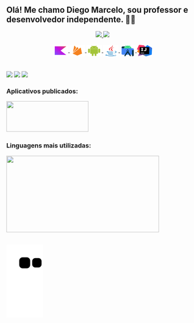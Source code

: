 <h2 align="left">Olá! Me chamo Diego Marcelo, sou professor e desenvolvedor independente. 👨‍🏫</h2>

<div align="center">
  <a href="https://github.com/diegomarcelo-dev">
      <img height="200em" src="https://github-readme-stats.vercel.app/api?username=diegomarcelo-dev&show_icons=true&theme=dracula&include_all_commits=false&count_private=true"> 
    <img height="200em"  src="https://github-readme-stats.vercel.app/api/top-langs/?username=diegomarcelo-dev&layout=compact&langs_count=16&theme=dracula">

</div>

<div align="center" style="display: inline_block"><br>
  <img align="center" alt="Diego-kt" height="30" width="40" src="https://github.com/devicons/devicon/blob/master/icons/kotlin/kotlin-original.svg">
  <img align="center" alt="Diego-kt" height="30" width="40" src="https://github.com/devicons/devicon/blob/master/icons/firebase/firebase-plain.svg">
  <img align="center" alt="Diego-kt" height="30" width="40" src="https://github.com/devicons/devicon/blob/master/icons/android/android-original.svg">
  <img align="center" alt="Diego-kt" height="30" width="40" src="https://github.com/devicons/devicon/blob/master/icons/java/java-original.svg">
  <img align="center" alt="Diego-kt" height="30" width="40" src="https://github.com/devicons/devicon/blob/master/icons/androidstudio/androidstudio-original.svg">
  <img align="center" alt="Diego-kt" height="30" width="40" src="https://github.com/devicons/devicon/blob/master/icons/intellij/intellij-original.svg">
</div>
  
  #

<div>
  <a href="https://www.linkedin.com/in/diegomarcelo-dev/" target="_blank"> <img src="https://img.shields.io/badge/LinkedIn-0077B5?style=for-the-badge&logo=linkedin&logoColor=white" target="_blank"></a>
  <a href="https://www.instagram.com/diegomarcelo.dev/" target="_blank"> <img src="https://img.shields.io/badge/Instagram-E4405F?style=for-the-badge&logo=instagram&logoColor=white" target="_blank"></a>
  <a href="https://github.com/diegomarcelo-dev" target="_blank"> <img src="https://img.shields.io/badge/GitHub-100000?style=for-the-badge&logo=github&logoColor=white" target="_blank"></a>
</div>
  
<h3 align="left"> Aplicativos publicados: </h3>
<div>
  <a href="https://play.google.com/store/apps/dev?id=9140799843831971378&hl=pt_BR&gl=US" target="_blank"> <img height="80" width="215" src="https://user-images.githubusercontent.com/70924661/221373133-5c958e1f-28b8-45eb-b97c-98503fb22f0c.png" target="_blank"></a>
  
</div>

<h3 align="left"> Linguagens mais utilizadas: </h3>            

<img height="200em" width=400 src="https://github-readme-stats.vercel.app/api/top-langs/?username=diegomarcelo-dev&layout=compact&langs_count=16&theme=dracula">

 ##
![Snake animation](https://github.com/diegomarcelo-dev/diegomarcelo-dev/blob/output/github-contribution-grid-snake.svg)


<!--
**diegomarcelo-dev/diegomarcelo-dev** is a ✨ _special_ ✨ repository because its `README.md` (this file) appears on your GitHub profile.

Here are some ideas to get you started:

- 🔭 I’m currently working on ...
- 🌱 I’m currently learning ...
- 👯 I’m looking to collaborate on ...
- 🤔 I’m looking for help with ...
- 💬 Ask me about ...
- 📫 How to reach me: ...
- 😄 Pronouns: ...
- ⚡ Fun fact: ...
-->
